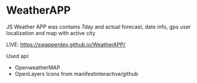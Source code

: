 # WeatherAPP
JS Weather APP was
contains 7day and actual forecast, date info, gps user localization
and map with active city 

LIVE: https://swapperdev.github.io/WeatherAPP/

Used api:
  - OpenweatherMAP
  - OpenLayers 
Icons from manifestinteractive/github
